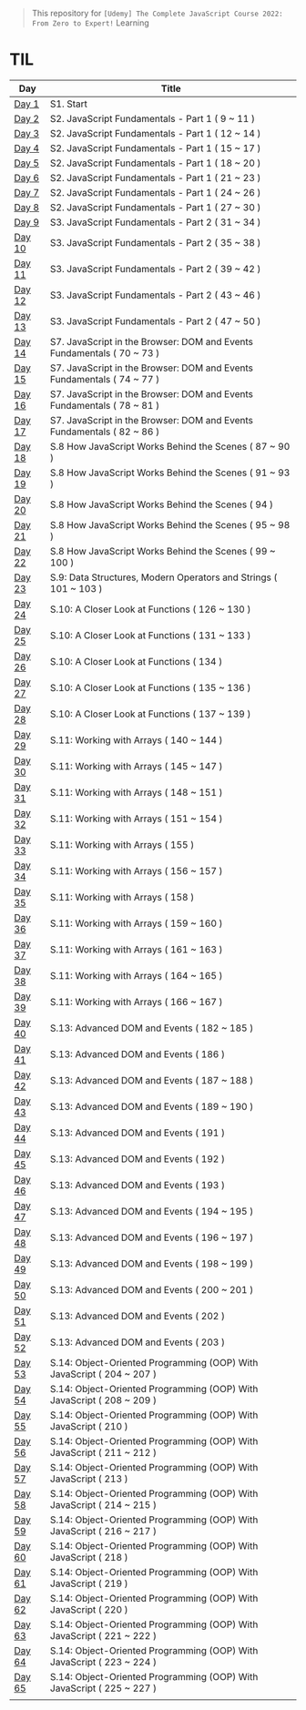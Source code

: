 > This repository for `[Udemy] The Complete JavaScript Course 2022: From Zero to Expert!` Learning

# TIL

| Day                               | Title                                                                  |
| --------------------------------- | ---------------------------------------------------------------------- |
| [Day 1](./markdown/cjs220830.md)  | S1. Start                                                              |
| [Day 2](./markdown/cjs220831.md)  | S2. JavaScript Fundamentals - Part 1 ( 9 ~ 11 )                        |
| [Day 3](./markdown/cjs220901.md)  | S2. JavaScript Fundamentals - Part 1 ( 12 ~ 14 )                       |
| [Day 4](./markdown/cjs220902.md)  | S2. JavaScript Fundamentals - Part 1 ( 15 ~ 17 )                       |
| [Day 5](./markdown/cjs220903.md)  | S2. JavaScript Fundamentals - Part 1 ( 18 ~ 20 )                       |
| [Day 6](./markdown/cjs220904.md)  | S2. JavaScript Fundamentals - Part 1 ( 21 ~ 23 )                       |
| [Day 7](./markdown/cjs220905.md)  | S2. JavaScript Fundamentals - Part 1 ( 24 ~ 26 )                       |
| [Day 8](./markdown/cjs220906.md)  | S2. JavaScript Fundamentals - Part 1 ( 27 ~ 30 )                       |
| [Day 9](./markdown/cjs220907.md)  | S3. JavaScript Fundamentals - Part 2 ( 31 ~ 34 )                       |
| [Day 10](./markdown/cjs220908.md) | S3. JavaScript Fundamentals - Part 2 ( 35 ~ 38 )                       |
| [Day 11](./markdown/cjs220909.md) | S3. JavaScript Fundamentals - Part 2 ( 39 ~ 42 )                       |
| [Day 12](./markdown/cjs220910.md) | S3. JavaScript Fundamentals - Part 2 ( 43 ~ 46 )                       |
| [Day 13](./markdown/cjs220911.md) | S3. JavaScript Fundamentals - Part 2 ( 47 ~ 50 )                       |
| [Day 14](./markdown/cjs220912.md) | S7. JavaScript in the Browser: DOM and Events Fundamentals ( 70 ~ 73 ) |
| [Day 15](./markdown/cjs220913.md) | S7. JavaScript in the Browser: DOM and Events Fundamentals ( 74 ~ 77 ) |
| [Day 16](./markdown/cjs220914.md) | S7. JavaScript in the Browser: DOM and Events Fundamentals ( 78 ~ 81 ) |
| [Day 17](./markdown/cjs220915.md) | S7. JavaScript in the Browser: DOM and Events Fundamentals ( 82 ~ 86 ) |
| [Day 18](./markdown/cjs220916.md) | S.8 How JavaScript Works Behind the Scenes ( 87 ~ 90 )                 |
| [Day 19](./markdown/cjs220917.md) | S.8 How JavaScript Works Behind the Scenes ( 91 ~ 93 )                 |
| [Day 20](./markdown/cjs220918.md) | S.8 How JavaScript Works Behind the Scenes ( 94 )                      |
| [Day 21](./markdown/cjs220919.md) | S.8 How JavaScript Works Behind the Scenes ( 95 ~ 98 )                 |
| [Day 22](./markdown/cjs220920.md) | S.8 How JavaScript Works Behind the Scenes ( 99 ~ 100 )                |
| [Day 23](./markdown/cjs220921.md) | S.9: Data Structures, Modern Operators and Strings ( 101 ~ 103 )       |
| [Day 24](./markdown/cjs220922.md) | S.10: A Closer Look at Functions ( 126 ~ 130 )                         |
| [Day 25](./markdown/cjs220923.md) | S.10: A Closer Look at Functions ( 131 ~ 133 )                         |
| [Day 26](./markdown/cjs220924.md) | S.10: A Closer Look at Functions ( 134 )                               |
| [Day 27](./markdown/cjs220925.md) | S.10: A Closer Look at Functions ( 135 ~ 136 )                         |
| [Day 28](./markdown/cjs220926.md) | S.10: A Closer Look at Functions ( 137 ~ 139 )                         |
| [Day 29](./markdown/cjs220927.md) | S.11: Working with Arrays ( 140 ~ 144 )                                |
| [Day 30](./markdown/cjs220928.md) | S.11: Working with Arrays ( 145 ~ 147 )                                |
| [Day 31](./markdown/cjs220929.md) | S.11: Working with Arrays ( 148 ~ 151 )                                |
| [Day 32](./markdown/cjs220930.md) | S.11: Working with Arrays ( 151 ~ 154 )                                |
| [Day 33](./markdown/cjs221001.md) | S.11: Working with Arrays ( 155 )                                      |
| [Day 34](./markdown/cjs221002.md) | S.11: Working with Arrays ( 156 ~ 157 )                                |
| [Day 35](./markdown/cjs221003.md) | S.11: Working with Arrays ( 158 )                                      |
| [Day 36](./markdown/cjs221004.md) | S.11: Working with Arrays ( 159 ~ 160 )                                |
| [Day 37](./markdown/cjs221005.md) | S.11: Working with Arrays ( 161 ~ 163 )                                |
| [Day 38](./markdown/cjs221006.md) | S.11: Working with Arrays ( 164 ~ 165 )                                |
| [Day 39](./markdown/cjs221007.md) | S.11: Working with Arrays ( 166 ~ 167 )                                |
| [Day 40](./markdown/cjs221008.md) | S.13: Advanced DOM and Events ( 182 ~ 185 )                            |
| [Day 41](./markdown/cjs221009.md) | S.13: Advanced DOM and Events ( 186 )                                  |
| [Day 42](./markdown/cjs221010.md) | S.13: Advanced DOM and Events ( 187 ~ 188 )                            |
| [Day 43](./markdown/cjs221011.md) | S.13: Advanced DOM and Events ( 189 ~ 190 )                            |
| [Day 44](./markdown/cjs221012.md) | S.13: Advanced DOM and Events ( 191 )                                  |
| [Day 45](./markdown/cjs221013.md) | S.13: Advanced DOM and Events ( 192 )                                  |
| [Day 46](./markdown/cjs221014.md) | S.13: Advanced DOM and Events ( 193 )                                  |
| [Day 47](./markdown/cjs221015.md) | S.13: Advanced DOM and Events ( 194 ~ 195 )                            |
| [Day 48](./markdown/cjs221016.md) | S.13: Advanced DOM and Events ( 196 ~ 197 )                            |
| [Day 49](./markdown/cjs221017.md) | S.13: Advanced DOM and Events ( 198 ~ 199 )                            |
| [Day 50](./markdown/cjs221018.md) | S.13: Advanced DOM and Events ( 200 ~ 201 )                            |
| [Day 51](./markdown/cjs221019.md) | S.13: Advanced DOM and Events ( 202 )                                  |
| [Day 52](./markdown/cjs221020.md) | S.13: Advanced DOM and Events ( 203 )                                  |
| [Day 53](./markdown/cjs221021.md) | S.14: Object-Oriented Programming (OOP) With JavaScript ( 204 ~ 207 )  |
| [Day 54](./markdown/cjs221022.md) | S.14: Object-Oriented Programming (OOP) With JavaScript ( 208 ~ 209 )  |
| [Day 55](./markdown/cjs221023.md) | S.14: Object-Oriented Programming (OOP) With JavaScript ( 210 )        |
| [Day 56](./markdown/cjs221024.md) | S.14: Object-Oriented Programming (OOP) With JavaScript ( 211 ~ 212 )  |
| [Day 57](./markdown/cjs221025.md) | S.14: Object-Oriented Programming (OOP) With JavaScript ( 213 )        |
| [Day 58](./markdown/cjs221026.md) | S.14: Object-Oriented Programming (OOP) With JavaScript ( 214 ~ 215 )  |
| [Day 59](./markdown/cjs221027.md) | S.14: Object-Oriented Programming (OOP) With JavaScript ( 216 ~ 217 )  |
| [Day 60](./markdown/cjs221028.md) | S.14: Object-Oriented Programming (OOP) With JavaScript ( 218 )        |
| [Day 61](./markdown/cjs221029.md) | S.14: Object-Oriented Programming (OOP) With JavaScript ( 219 )        |
| [Day 62](./markdown/cjs221030.md) | S.14: Object-Oriented Programming (OOP) With JavaScript ( 220 )        |
| [Day 63](./markdown/cjs221031.md) | S.14: Object-Oriented Programming (OOP) With JavaScript ( 221 ~ 222 )  |
| [Day 64](./markdown/cjs221101.md) | S.14: Object-Oriented Programming (OOP) With JavaScript ( 223 ~ 224 )  |
| [Day 65](./markdown/cjs221102.md) | S.14: Object-Oriented Programming (OOP) With JavaScript ( 225 ~ 227 )  |
|                                   |                                                                        |
